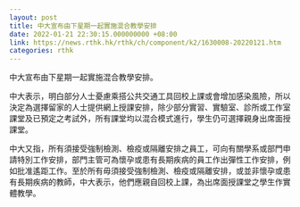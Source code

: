 ```yaml
---
layout: post
title: 中大宣布由下星期一起實施混合教學安排
date: 2022-01-21 22:30:15.000000000 +08:00
link: https://news.rthk.hk/rthk/ch/component/k2/1630008-20220121.htm
categories: rthk
---
```


中大宣布由下星期一起實施混合教學安排。

中大表示，明白部分人士憂慮乘搭公共交通工具回校上課或會增加感染風險，所以決定為選擇留家的人士提供網上授課安排，除少部分實習、實驗室、診所或工作室課堂及已預定之考試外，所有課堂均以混合模式進行，學生仍可選擇親身出席面授課堂。

中大又指，所有須接受強制檢測、檢疫或隔離安排之員工，可向有關學系或部門申請特別工作安排，部門主管可為懷孕或患有長期疾病的員工作出彈性工作安排，例如批准遙距工作。至於所有毋須接受強制檢測、檢疫或隔離安排，或並非懷孕或患有長期疾病的教師，中大表示，他們應親自回校上課，為出席面授課堂之學生作實體教學。
